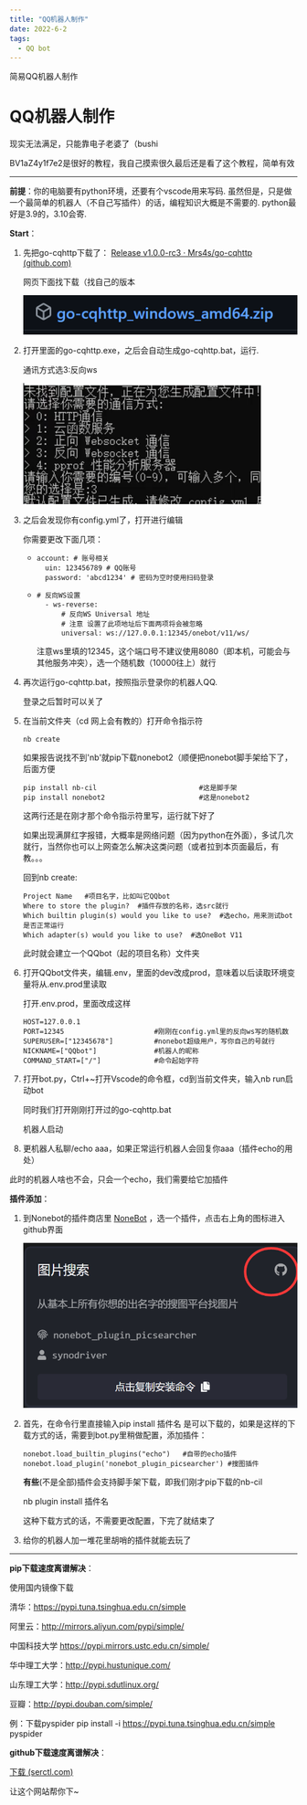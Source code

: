 ```yaml
---
title: "QQ机器人制作"
date: 2022-6-2
tags:
  - QQ bot
---
```


简易QQ机器人制作

<!-- more -->

# QQ机器人制作

现实无法满足，只能靠电子老婆了（bushi

BV1aZ4y1f7e2是很好的教程，我自己摸索很久最后还是看了这个教程，简单有效

***

**前提**：你的电脑要有python环境，还要有个vscode用来写码. 虽然但是，只是做一个最简单的机器人（不自己写插件）的话，编程知识大概是不需要的. python最好是3.9的，3.10会寄. 

**Start**：

1. 先把go-cqhttp下载了： [Release v1.0.0-rc3 · Mrs4s/go-cqhttp (github.com)](https://github.com/Mrs4s/go-cqhttp/releases/tag/v1.0.0-rc3) 

   网页下面找下载（找自己的版本
   
   ![1](https://raw.githubusercontent.com/Akejyo/imageForBlog/master/img/1.png)

2. 打开里面的go-cqhttp.exe，之后会自动生成go-cqhttp.bat，运行.

   通讯方式选3:反向ws
   
   ![2](https://raw.githubusercontent.com/Akejyo/imageForBlog/master/img/2.png)

3. 之后会发现你有config.yml了，打开进行编辑

   你需要更改下面几项：

   * ```
     account: # 账号相关
       uin: 123456789 # QQ账号
       password: 'abcd1234' # 密码为空时使用扫码登录
     ```

   * ```
     # 反向WS设置
       - ws-reverse:
           # 反向WS Universal 地址
           # 注意 设置了此项地址后下面两项将会被忽略
           universal: ws://127.0.0.1:12345/onebot/v11/ws/
     ```

     注意ws里填的12345，这个端口号不建议使用8080（即本机，可能会与其他服务冲突），选一个随机数（10000往上）就行

     

4. 再次运行go-cqhttp.bat，按照指示登录你的机器人QQ.

   登录之后暂时可以关了

5. 在当前文件夹（cd 网上会有教的）打开命令指示符

   ```
   nb create
   ```

   如果报告说找不到'nb'就pip下载nonebot2（顺便把nonebot脚手架给下了，后面方便

   ```
   pip install nb-cil                         #这是脚手架
   pip install nonebot2                       #这是nonebot2
   ```

   这两行还是在刚才那个命令指示符里写，运行就下好了

   如果出现满屏红字报错，大概率是网络问题（因为python在外面），多试几次就行，当然你也可以上网查怎么解决这类问题（或者拉到本页面最后，有教。。。

   回到nb create:

   ```
   Project Name   #项目名字，比如叫它QQbot
   Where to store the plugin?  #插件存放的名称，选src就行
   Which builtin plugin(s) would you like to use?  #选echo，用来测试bot是否正常运行
   Which adapter(s) would you like to use?  #选OneBot V11
   ```

   此时就会建立一个QQbot（起的项目名称）文件夹

6. 打开QQbot文件夹，编辑.env，里面的dev改成prod，意味着以后读取环境变量将从.env.prod里读取

   打开.env.prod，里面改成这样

   ```
   HOST=127.0.0.1
   PORT=12345                      #刚刚在config.yml里的反向ws写的随机数
   SUPERUSER=["12345678"]          #nonebot超级用户，写你自己的号就行
   NICKNAME=["QQbot"]              #机器人的昵称
   COMMAND_START=["/"]             #命令起始字符
   ```

7. 打开bot.py，Ctrl+~打开Vscode的命令框，cd到当前文件夹，输入nb run启动bot

   同时我们打开刚刚打开过的go-cqhttp.bat

   机器人启动

8. 更机器人私聊/echo aaa，如果正常运行机器人会回复你aaa（插件echo的用处）

此时的机器人啥也不会，只会一个echo，我们需要给它加插件

**插件添加**：

1. 到Nonebot的插件商店里 [NoneBot](https://v2.nonebot.dev/store) ，选一个插件，点击右上角的图标进入github界面

   ![3](https://raw.githubusercontent.com/Akejyo/imageForBlog/master/img/3.png)

2. 首先，在命令行里直接输入pip install 插件名 是可以下载的，如果是这样的下载方式的话，需要到bot.py里稍做配置，添加插件：

   ```
   nonebot.load_builtin_plugins("echo")   #自带的echo插件
   nonebot.load_plugin('nonebot_plugin_picsearcher') #搜图插件
   ```

   **有些**(不是全部)插件会支持脚手架下载，即我们刚才pip下载的nb-cil

   nb plugin install 插件名

   这种下载方式的话，不需要更改配置，下完了就结束了

3. 给你的机器人加一堆花里胡哨的插件就能去玩了

***

**pip下载速度离谱解决**：

使用国内镜像下载

清华：https://pypi.tuna.tsinghua.edu.cn/simple

阿里云：http://mirrors.aliyun.com/pypi/simple/

中国科技大学 https://pypi.mirrors.ustc.edu.cn/simple/

华中理工大学：http://pypi.hustunique.com/

山东理工大学：http://pypi.sdutlinux.org/ 

豆瓣：http://pypi.douban.com/simple/


例：下载pyspider
pip install -i https://pypi.tuna.tsinghua.edu.cn/simple pyspider

**github下载速度离谱解决**：

 [下载 (serctl.com)](https://d.serctl.com/) 

让这个网站帮你下~
